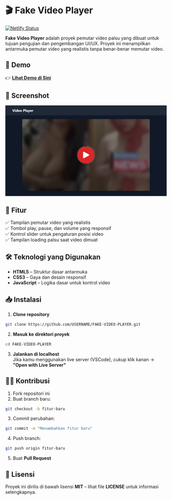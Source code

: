 # 🎬 Fake Video Player  

[![Netlify Status](https://api.netlify.com/api/v1/badges/YOUR-NETLIFY-BADGE-ID/deploy-status)](https://d00dstream.netlify.app/)

**Fake Video Player** adalah proyek pemutar video palsu yang dibuat untuk tujuan pengujian dan pengembangan UI/UX. Proyek ini menampilkan antarmuka pemutar video yang realistis tanpa benar-benar memutar video.

## 🚀 Demo  
👉 **[Lihat Demo di Sini](https://d00dstream.netlify.app/)**  

## 📸 Screenshot  
![Screenshot](./Screenshot.png)  

## 🎯 Fitur  
✅ Tampilan pemutar video yang realistis  
✅ Tombol play, pause, dan volume yang responsif  
✅ Kontrol slider untuk pengaturan posisi video  
✅ Tampilan loading palsu saat video dimuat  

## 🛠️ Teknologi yang Digunakan  
- **HTML5** – Struktur dasar antarmuka  
- **CSS3** – Gaya dan desain responsif  
- **JavaScript** – Logika dasar untuk kontrol video  

## 📥 Instalasi  
1. **Clone repository**  
```bash
git clone https://github.com/USERNAME/FAKE-VIDEO-PLAYER.git
```

2. **Masuk ke direktori proyek**  
```bash
cd FAKE-VIDEO-PLAYER
```

3. **Jalankan di localhost**  
Jika kamu menggunakan live server (VSCode), cukup klik kanan → **"Open with Live Server"**  

## 👨‍💻 Kontribusi  
1. Fork repositori ini  
2. Buat branch baru:  
```bash
git checkout -b fitur-baru
```
3. Commit perubahan:  
```bash
git commit -m "Menambahkan fitur baru"
```
4. Push branch:  
```bash
git push origin fitur-baru
```
5. Buat **Pull Request**  

## 📝 Lisensi  
Proyek ini dirilis di bawah lisensi **MIT** – lihat file **LICENSE** untuk informasi selengkapnya.  
